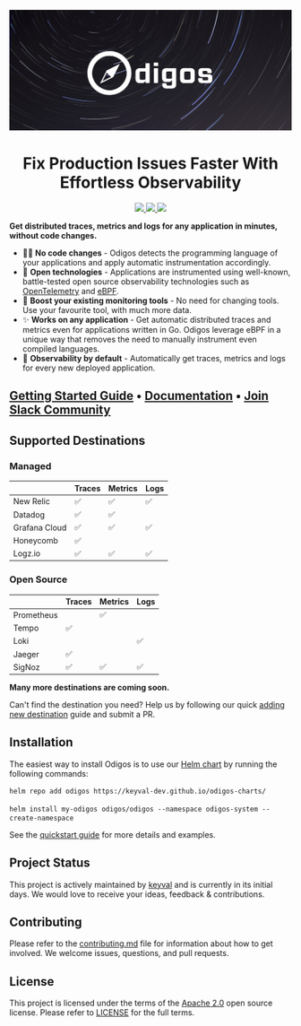 <p align="center">
  <img
    src="assets/odigos-cover.jpg"
    alt="Odigos - Observability Control Plane"
    border="0"
/>
</p>
<h1 align="center">
 Fix Production Issues Faster With Effortless Observability
</h1>

<p align="center">
    <a href="https://github.com/keyval-dev/odigos/actions/workflows/main.yml" target="_blank">
    <img src="https://github.com/keyval-dev/odigos/actions/workflows/main.yml/badge.svg" />
    </a>
    <a href="https://goreportcard.com/report/github.com/keyval-dev/odigos/cli" target="_blank">
    <img src="https://goreportcard.com/badge/github.com/keyval-dev/odigos/cli">
    </a>
    <a href="https://godoc.org/github.com/keyval-dev/odigos/cli" target="_blank">
    <img src="https://godoc.org/istio.io/istio?status.svg">
    </a>
</p>

**Get distributed traces, metrics and logs for any application in minutes, without code changes.**

- 🧑‍💻 **No code changes** - Odigos detects the programming language of your applications and apply automatic instrumentation accordingly.
- 📖 **Open technologies** - Applications are instrumented using well-known, battle-tested open source observability technologies such as [OpenTelemetry](https://opentelemetry.io) and [eBPF](https://ebpf.io).
- 🚀 **Boost your existing monitoring tools** - No need for changing tools. Use your favourite tool, with much more data.
- ✨ **Works on any application** - Get automatic distributed traces and metrics even for applications written in Go. Odigos leverage eBPF in a unique way that removes the need to manually instrument even compiled languages.
- 🔭 **Observability by default** - Automatically get traces, metrics and logs for every new deployed application.

<p align="center">
    <h2>
        <a href="https://odigos.io/docs/getting-started/">Getting Started Guide</a> • <a href="https://odigos.io/docs/">Documentation</a> • <a href="https://join.slack.com/t/odigos/shared_invite/zt-1d7egaz29-Rwv2T8kyzc3mWP8qKobz~A">Join Slack Community</a>
    </h2>
</p>

## Supported Destinations

### Managed

|               | Traces | Metrics | Logs |
| ------------- | ------ | ------- | ---- |
| New Relic     | ✅     | ✅      | ✅   |
| Datadog       | ✅     | ✅      |      |
| Grafana Cloud | ✅     | ✅      | ✅   |
| Honeycomb     | ✅     |         |      |
| Logz.io       | ✅     | ✅      | ✅   |

### Open Source

|            | Traces | Metrics | Logs |
| ---------- | ------ | ------- | ---- |
| Prometheus |        | ✅      |      |
| Tempo      | ✅     |         |      |
| Loki       |        |         | ✅   |
| Jaeger     | ✅     |         |      |
| SigNoz     | ✅     | ✅      | ✅   |

**Many more destinations are coming soon.**

Can't find the destination you need? Help us by following our quick [adding new destination](https://odigos.io/docs/contribution-guidelines/add-new-destination/) guide and submit a PR.

## Installation

The easiest way to install Odigos is to use our [Helm chart](https://github.com/keyval-dev/odigos-charts) by running the following commands:

```console
helm repo add odigos https://keyval-dev.github.io/odigos-charts/

helm install my-odigos odigos/odigos --namespace odigos-system --create-namespace
```

See the [quickstart guide](https://odigos.io/docs/) for more details and examples.

## Project Status

This project is actively maintained by [keyval](https://keyval.dev) and is currently in its initial days. We would love to receive your ideas, feedback & contributions.

## Contributing

Please refer to the [contributing.md](CONTRIBUTING.md) file for information about how to get involved. We welcome issues, questions, and pull requests.

## License

This project is licensed under the terms of the [Apache 2.0](LICENSE-Apache-2.0) open source license. Please refer to [LICENSE](LICENSE) for the full terms.
